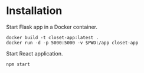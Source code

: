 # Installation

Start Flask app in a Docker container.
```
docker build -t closet-app:latest .
docker run -d -p 5000:5000 -v $PWD:/app closet-app
```

Start React application.
```
npm start
```
